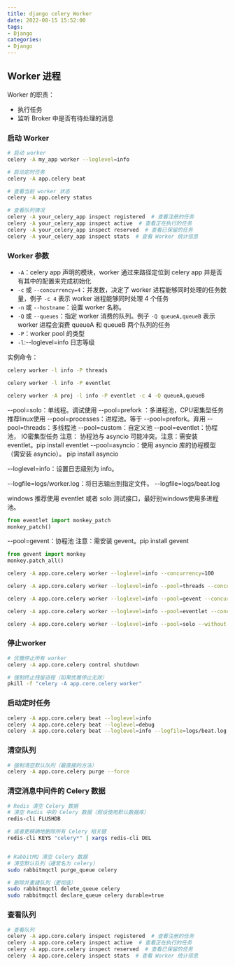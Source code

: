 ```yaml
---
title: django celery Worker
date: 2022-08-15 15:52:00
tags:
- Django
categories:
- Django
---
```



## Worker 进程

Worker 的职责：
- 执行任务
- 监听 Broker 中是否有待处理的消息

### 启动 Worker

```bash
# 启动 worker
celery -A my_app worker --loglevel=info

# 启动定时任务
celery -A app.celery beat

# 查看当前 worker 状态
celery -A app.celery status

# 查看队列情况
celery -A your_celery_app inspect registered  # 查看注册的任务
celery -A your_celery_app inspect active  # 查看正在执行的任务
celery -A your_celery_app inspect reserved  # 查看已保留的任务
celery -A your_celery_app inspect stats  # 查看 Worker 统计信息
```


### Worker 参数

- `-A`：celery app 声明的模块，worker 通过来路径定位到 celery app 并是否有其中的配置来完成初始化
- `-c` 或 `--concurrency=4`：并发数，决定了 worker 进程能够同时处理的任务数量，例子 `-c 4` 表示 worker 进程能够同时处理 4 个任务
- `-n` 或 `--hostname`：设置 worker 名称。
- `-Q` 或 `--queues`：指定 worker 消费的队列。例子 `-Q queueA,queueB` 表示 worker 进程会消费 queueA 和 queueB 两个队列的任务
- `-P`：worker pool 的类型
- `-l`:--loglevel=info 日志等级

实例命令：

```bash
celery worker -l info -P threads

celery worker -l info -P eventlet

celery worker -A proj -l info -P eventlet -c 4 -Q queueA,queueB
```

--pool=solo：单线程。调试使用
--pool=prefork ：多进程池，CPU密集型任务  推荐linux使用
--pool=processes：进程池。等于 --pool=prefork。弃用
--pool=threads：多线程池
--pool=custom：自定义池 
--pool=eventlet：协程池， IO密集型任务  注意： 协程池与 asyncio 可能冲突。注意：需安装 eventlet。pip install eventlet
--pool=asyncio：使用 asyncio 库的协程模型（需安装 asyncio）。 pip install asyncio

--loglevel=info：设置日志级别为 info。

--logfile=logs/worker.log：将日志输出到指定文件。
--logfile=logs/beat.log


windows 推荐使用 eventlet 或者 solo 测试接口，最好别windows使用多进程池。



```python
from eventlet import monkey_patch
monkey_patch()
```
--pool=gevent：协程池 注意：需安装 gevent。pip install gevent
```python
from gevent import monkey
monkey.patch_all()
```


```bash
celery -A app.core.celery worker --loglevel=info --concurrency=100

celery -A app.core.celery worker --loglevel=info --pool=threads --concurrency=10

celery -A app.core.celery worker --loglevel=info --pool=gevent --concurrency=100 --without-gossip --without-mingle --without-heartbeat

celery -A app.core.celery worker --loglevel=info --pool=eventlet --concurrency=100 --without-gossip --without-mingle --without-heartbeat

celery -A app.core.celery worker --loglevel=info --pool=solo --without-gossip --without-mingle --without-heartbeat
```


### 停止worker

```bash
# 优雅停止所有 worker
celery -A app.core.celery control shutdown

# 强制终止残留进程（如果优雅停止无效）
pkill -f "celery -A app.core.celery worker"
```

### 启动定时任务


```bash
celery -A app.core.celery beat --loglevel=info
celery -A app.core.celery beat --loglevel=debug 
celery -A app.core.celery beat --loglevel=info --logfile=logs/beat.log
```



### 清空队列
```bash
# 强制清空默认队列（最直接的方法）
celery -A app.core.celery purge --force
```

### 清空消息中间件的 Celery 数据
```bash
# Redis 清空 Celery 数据
# 清空 Redis 中的 Celery 数据（假设使用默认数据库）
redis-cli FLUSHDB

# 或者更精确地删除所有 Celery 相关键
redis-cli KEYS "celery*" | xargs redis-cli DEL


# RabbitMQ 清空 Celery 数据
# 清空默认队列（通常名为 celery）
sudo rabbitmqctl purge_queue celery

# 删除并重建队列（更彻底）
sudo rabbitmqctl delete_queue celery
sudo rabbitmqctl declare_queue celery durable=true
```

### 查看队列

```bash
# 查看队列
celery -A app.core.celery inspect registered  # 查看注册的任务
celery -A app.core.celery inspect active  # 查看正在执行的任务
celery -A app.core.celery inspect reserved  # 查看已保留的任务
celery -A app.core.celery inspect stats  # 查看 Worker 统计信息
```
